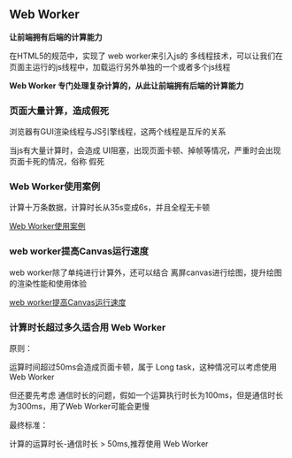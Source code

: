 ## Web Worker

**让前端拥有后端的计算能力**

在HTML5的规范中，实现了 <span class='fontRed'>web worker</span>来引入js的 <span class='fontRed'>多线程</span>技术，可以让我们在页面主运行的js线程中，加载运行另外单独的一个或者多个js线程

**Web Worker 专门处理复杂计算的，从此让前端拥有后端的计算能力**

### 页面大量计算，造成假死

浏览器有GUI渲染线程与JS引擎线程，这两个线程是互斥的关系

当js有大量计算时，会造成 <span class='fontRed'>UI阻塞</span>，出现页面卡顿、掉帧等情况，严重时会出现页面卡死的情况，俗称 <span class='fontRed'>假死</span>

### Web Worker使用案例

计算十万条数据，计算时长从35s变成6s，并且全程无卡顿

[Web Worker使用案例](https://juejin.cn/post/7137728629986820126#heading-3)

### web worker提高Canvas运行速度

web worker除了单纯进行计算外，还可以结合 <span class='fontRed'>离屏canvas</span>进行绘图，提升绘图的渲染性能和使用体验

[web worker提高Canvas运行速度](https://juejin.cn/post/7137728629986820126#heading-3)

### 计算时长超过多久适合用 Web Worker

原则：
  
  运算时间超过50ms会造成页面卡顿，属于 <span class='fontRed'>Long task</span>，这种情况可以考虑使用 Web Worker

  但还要先考虑 <span class='fontRed'>通信时长</span>的问题，假如一个运算执行时长为100ms，但是通信时长为300ms，用了Web Worker可能会更慢

最终标准：
  
  计算的运算时长-通信时长 > 50ms,推荐使用 Web Worker